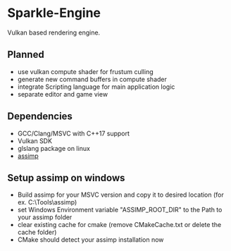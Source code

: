 # Sparkle-Engine  

Vulkan based rendering engine.

## Planned
* use vulkan compute shader for frustum culling  
* generate new command buffers in compute shader  
* integrate Scripting language for main application logic  
* separate editor and game view  

## Dependencies  
* GCC/Clang/MSVC with C++17 support  
* Vulkan SDK  
* glslang package on linux
* [assimp](https://github.com/assimp/assimp)


## Setup assimp on windows  
* Build assimp for your MSVC version and copy it to desired location (for ex. C:\Tools\assimp)  
* set Windows Environment variable "ASSIMP_ROOT_DIR" to the Path to your assimp folder  
* clear existing cache for cmake (remove CMakeCache.txt or delete the cache folder)  
* CMake should detect your assimp installation now